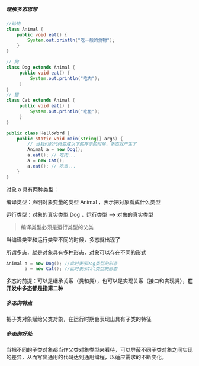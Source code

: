 ##### 理解多态思想

```java
//动物
class Animal {
    public void eat() {
        System.out.println("吃一般的食物");
    }
}

// 狗
class Dog extends Animal {
     public void eat() {
         System.out.println("吃肉");
     }
}
// 猫
class Cat extends Animal {
     public void eat() {
         System.out.println("吃鱼");
     }
}

public class HelloWord {
    public static void main(String[] args) {
        // 当我们的代码变成以下的样子的时候，多态就产生了
        Animal a = new Dog();
        a.eat(); // 吃肉...
        a = new Cat();
        a.eat(); // 吃鱼...
    }
}
```

对象 a 具有两种类型：

编译类型：声明对象变量的类型 Animal ，表示把对象看成什么类型

运行类型：对象的真实类型 Dog ，运行类型 --> 对象的真实类型

> 编译类型必须是运行类型的父类

当编译类型和运行类型不同的时候，多态就出现了

所谓多态，就是对象具有多种形态，对象可以存在不同的形式

```java
Animal a = new Dog(); //此时表示Dog类型的形态
       a = new Cat(); //此时表示Cat类型的形态
```

多态的前提：可以是继承关系（类和类），也可以是实现关系（接口和实现类），**在开发中多态都是指第二种**

##### 多态的特点

把子类对象赋给父类对象，在运行时期会表现出具有子类的特征

##### 多态的好处

当把不同的子类对象都当作父类对象类型来看待，可以屏蔽不同子类对象之间实现的差异，从而写出通用的代码达到通用编程，以适应需求的不断变化。
